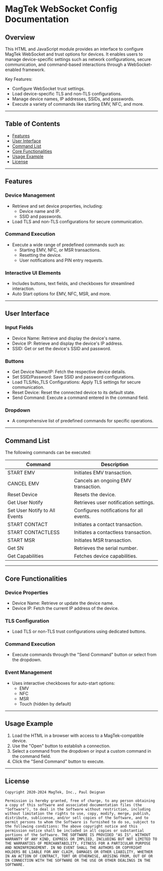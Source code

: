 # MagTek WebSocket Config Documentation

## Overview

This HTML and JavaScript module provides an interface to configure MagTek WebSocket and trust options for devices. It enables users to manage device-specific settings such as network configurations, secure communication, and command-based interactions through a WebSocket-enabled framework.

Key Features:
- Configure WebSocket trust settings.
- Load device-specific TLS and non-TLS configurations.
- Manage device names, IP addresses, SSIDs, and passwords.
- Execute a variety of commands like starting EMV, NFC, and more.

---

## Table of Contents

- [Features](#features)
- [User Interface](#user-interface)
- [Command List](#command-list)
- [Core Functionalities](#core-functionalities)
- [Usage Example](#usage-example)
- [License](#license)

---

## Features

### Device Management
- Retrieve and set device properties, including:
  - Device name and IP.
  - SSID and passwords.
- Load TLS and non-TLS configurations for secure communication.

### Command Execution
- Execute a wide range of predefined commands such as:
  - Starting EMV, NFC, or MSR transactions.
  - Resetting the device.
  - User notifications and PIN entry requests.

### Interactive UI Elements
- Includes buttons, text fields, and checkboxes for streamlined interaction.
- Auto Start options for EMV, NFC, MSR, and more.

---

## User Interface

### Input Fields
- Device Name: Retrieve and display the device's name.
- Device IP: Retrieve and display the device's IP address.
- SSID: Get or set the device's SSID and password.

### Buttons
- Get Device Name/IP: Fetch the respective device details.
- Set SSID/Password: Save SSID and password configurations.
- Load TLS/No_TLS Configurations: Apply TLS settings for secure communication.
- Reset Device: Reset the connected device to its default state.
- Send Command: Execute a command entered in the command field.

### Dropdown
- A comprehensive list of predefined commands for specific operations.

---

## Command List

The following commands can be executed:

| Command                          | Description                            |
|----------------------------------|----------------------------------------|
| START EMV                    | Initiates EMV transaction.            |
| CANCEL EMV                   | Cancels an ongoing EMV transaction.   |
| Reset Device                 | Resets the device.                    |
| Get User Notify              | Retrieves user notification settings. |
| Set User Notify to All Events| Configures notifications for all events.|
| START CONTACT                | Initiates a contact transaction.      |
| START CONTACTLESS            | Initiates a contactless transaction.  |
| START MSR                    | Initiates MSR transaction.            |
| Get SN                       | Retrieves the serial number.          |
| Get Capabilities             | Fetches device capabilities.          |

---

## Core Functionalities

### Device Properties
- Device Name: Retrieve or update the device name.
- Device IP: Fetch the current IP address of the device.

### TLS Configuration
- Load TLS or non-TLS trust configurations using dedicated buttons.

### Command Execution
- Execute commands through the "Send Command" button or select from the dropdown.

### Event Management
- Uses interactive checkboxes for auto-start options:
  - EMV
  - NFC
  - MSR
  - Touch (hidden by default)

---

## Usage Example

1. Load the HTML in a browser with access to a MagTek-compatible device.
2. Use the "Open" button to establish a connection.
3. Select a command from the dropdown or input a custom command in the command field.
4. Click the "Send Command" button to execute.

---

## License

```plaintext
Copyright 2020-2024 MagTek, Inc., Paul Deignan

Permission is hereby granted, free of charge, to any person obtaining a copy of this software and associated documentation files (the "Software"), to deal in the Software without restriction, including without limitation the rights to use, copy, modify, merge, publish, distribute, sublicense, and/or sell copies of the Software, and to permit persons to whom the Software is furnished to do so, subject to the following conditions: The above copyright notice and this permission notice shall be included in all copies or substantial portions of the Software. THE SOFTWARE IS PROVIDED "AS IS", WITHOUT WARRANTY OF ANY KIND, EXPRESS OR IMPLIED, INCLUDING BUT NOT LIMITED TO THE WARRANTIES OF MERCHANTABILITY, FITNESS FOR A PARTICULAR PURPOSE AND NONINFRINGEMENT. IN NO EVENT SHALL THE AUTHORS OR COPYRIGHT HOLDERS BE LIABLE FOR ANY CLAIM, DAMAGES OR OTHER LIABILITY, WHETHER IN AN ACTION OF CONTRACT, TORT OR OTHERWISE, ARISING FROM, OUT OF OR IN CONNECTION WITH THE SOFTWARE OR THE USE OR OTHER DEALINGS IN THE SOFTWARE.